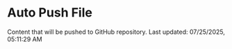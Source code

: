 # Auto Push File

Content that will be pushed to GitHub repository.
Last updated: 07/25/2025, 05:11:29 AM